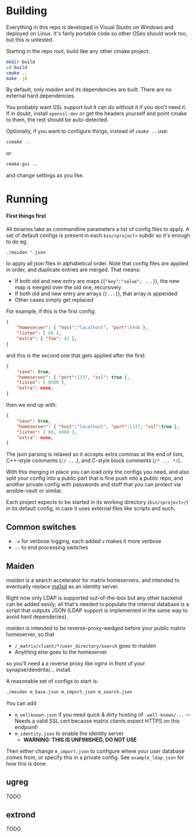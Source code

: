 # Building

Everything in this repo is developed in Visual Studio on Windows and deployed on Linux.
It's fairly portable code so other OSes should work too, but this is untested.


Starting in the repo root, build like any other cmake project:

```sh
mkdir build
cd build
cmake ..
make -j8
```

By default, only *maiden* and its dependencies are built.
There are no external hard dependencies.

You probably want SSL support but it can do without it if you don't need it.
If in doubt, install `openssl-dev` or get the headers yourself and point cmake to them, the rest should be auto-detected.


Optionally, if you want to configure things, instead of `cmake ..` use:

```sh
ccmake ..
```

or

```sh
cmake-gui ..
```

and change settings as you like.


# Running

#### First things first

All binaries take as commandline parameters a list of config files to apply.
A set of default configs is present in each `bin/<project>` subdir so it's enough to do eg.
```sh
./maiden *.json
```
to apply all json files in alphabetical order.
Note that config files are applied in order, and duplicate entries are merged. That means:

* If both old and new entry are maps (`{"key":"value", ...}`), the new map is merged over the old one, recursively
* If both old and new entry are arrays (`[...]`), that array is appended
* Other cases simply get replaced

For example, if this is the first config:

```json
{
    "homeserver": { "host":"localhost", "port":8448 },
    "listen": [ 80 ],
    "extra": { "foo": 42 },
}
```

and this is the second one that gets applied after the first:

```json
{
    "save": true,
    "homeserver": { "port":1337, "ssl": true },
    "listen": [ 8080 ],
    "extra": none,
}
```

then we end up with:

```json
{
    "save": true,
    "homeserver": { "host":"localhost", "port":1337, "ssl":true },
    "listen": [ 80, 8080 ],
    "extra": none,
}
```

The json parsing is relaxed so it accepts extra commas at the end of lists,
C++-style comments (`// ...`), and C-style block comments (`/* ... */`).

With this merging in place you can load only the configs you need, and also split your config into a public part that is fine push into a public repo,
and another private config with passwords and stuff that you can protect via ansible-vault or similar.

Each project expects to be started in its working directory (`bin/<project>/`) in its default config, in case it uses external files like scripts and such.


## Common switches

- `-v` for verbose logging, each added `v` makes it more verbose
- `--` to end processing switches

## Maiden

*maiden* is a search accelerator for matrix homeservers, and intended to eventually replace [ma1sd](https://github.com/ma1uta/ma1sd) as an identity server.

Right now only LDAP is supported out-of-the-box but any other backend can be added easily;
all that's needed to populate the internal database is a script that outputs JSON
(LDAP support is implemented in the same way to avoid hard dependecies).

*maiden* is intended to be reverse-proxy-wedged before your public matrix homeserver, so that
- `/_matrix/client/*/user_directory/search` goes to maiden
- Anything else goes to the homeserver

so you'll need a a reverse proxy like nginx in front of your synapse/dendrite/... install.

A reasonable set of configs to start is:

```sh
./maiden m_base.json m_import.json m_search.json
```

You can add

- `m_wellknown.json` if you need quick & dirty hosting of `.well-known/...` -- Needs a valid SSL cert because matrix clients expect HTTPS on this endpoint!
- `m_identity.json` to enable the identity server
  - **WARNING: THIS IS UNFINISHED, DO NOT USE**

Then either change `m_import.json` to configure where your user database comes from, or specify this in a private config.
See `example_ldap.json` for how this is done.


## ugreg

TODO

## extrond

TODO
